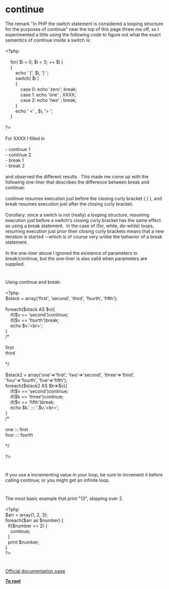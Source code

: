 # continue




<div class="phpcode"><span class="html">
The remark &quot;in PHP the switch statement is considered a looping structure for the purposes of continue&quot; near the top of this page threw me off, so I experimented a little using the following code to figure out what the exact semantics of continue inside a switch is:<br><br><span class="default">&lt;?php<br><br>&#xA0; &#xA0; </span><span class="keyword">for( </span><span class="default">$i </span><span class="keyword">= </span><span class="default">0</span><span class="keyword">; </span><span class="default">$i </span><span class="keyword">&lt; </span><span class="default">3</span><span class="keyword">; ++ </span><span class="default">$i </span><span class="keyword">)<br>&#xA0; &#xA0; {<br>&#xA0; &#xA0; &#xA0; &#xA0; echo </span><span class="string">&apos; [&apos;</span><span class="keyword">, </span><span class="default">$i</span><span class="keyword">, </span><span class="string">&apos;] &apos;</span><span class="keyword">;<br>&#xA0; &#xA0; &#xA0; &#xA0; switch( </span><span class="default">$i </span><span class="keyword">)<br>&#xA0; &#xA0; &#xA0; &#xA0; {<br>&#xA0; &#xA0; &#xA0; &#xA0; &#xA0; &#xA0; case </span><span class="default">0</span><span class="keyword">: echo </span><span class="string">&apos;zero&apos;</span><span class="keyword">; break;<br>&#xA0; &#xA0; &#xA0; &#xA0; &#xA0; &#xA0; case </span><span class="default">1</span><span class="keyword">: echo </span><span class="string">&apos;one&apos; </span><span class="keyword">; </span><span class="default">XXXX</span><span class="keyword">;<br>&#xA0; &#xA0; &#xA0; &#xA0; &#xA0; &#xA0; case </span><span class="default">2</span><span class="keyword">: echo </span><span class="string">&apos;two&apos; </span><span class="keyword">; break;<br>&#xA0; &#xA0; &#xA0; &#xA0; }<br>&#xA0; &#xA0; &#xA0; &#xA0; echo </span><span class="string">&apos; &lt;&apos; </span><span class="keyword">, </span><span class="default">$i</span><span class="keyword">, </span><span class="string">&apos;&gt; &apos;</span><span class="keyword">;<br>&#xA0; &#xA0; }<br><br></span><span class="default">?&gt;<br></span><br>For XXXX I filled in<br><br>- continue 1<br>- continue 2<br>- break 1<br>- break 2<br><br>and observed the different results.&#xA0; This made me come up with the following one-liner that describes the difference between break and continue:<br><br>continue resumes execution just before the closing curly bracket ( } ), and break resumes execution just after the closing curly bracket.<br><br>Corollary: since a switch is not (really) a looping structure, resuming execution just before a switch&apos;s closing curly bracket has the same effect as using a break statement.&#xA0; In the case of (for, while, do-while) loops, resuming execution just prior their closing curly brackets means that a new iteration is started --which is of course very unlike the behavior of a break statement.<br><br>In the one-liner above I ignored the existence of parameters to break/continue, but the one-liner is also valid when parameters are supplied.</span>
</div>
  

#


<div class="phpcode"><span class="html">
Using continue and break:
<br>
<br><span class="default">&lt;?php
<br>$stack </span><span class="keyword">= array(</span><span class="string">&apos;first&apos;</span><span class="keyword">, </span><span class="string">&apos;second&apos;</span><span class="keyword">, </span><span class="string">&apos;third&apos;</span><span class="keyword">, </span><span class="string">&apos;fourth&apos;</span><span class="keyword">, </span><span class="string">&apos;fifth&apos;</span><span class="keyword">);
<br>
<br>foreach(</span><span class="default">$stack </span><span class="keyword">AS </span><span class="default">$v</span><span class="keyword">){
<br>&#xA0; &#xA0; if(</span><span class="default">$v </span><span class="keyword">== </span><span class="string">&apos;second&apos;</span><span class="keyword">)continue;
<br>&#xA0; &#xA0; if(</span><span class="default">$v </span><span class="keyword">== </span><span class="string">&apos;fourth&apos;</span><span class="keyword">)break;
<br>&#xA0; &#xA0; echo </span><span class="default">$v</span><span class="keyword">.</span><span class="string">&apos;&lt;br&gt;&apos;</span><span class="keyword">;
<br>}
<br></span><span class="comment">/*
<br>
<br>first
<br>third
<br>
<br>*/
<br>
<br></span><span class="default">$stack2 </span><span class="keyword">= array(</span><span class="string">&apos;one&apos;</span><span class="keyword">=&gt;</span><span class="string">&apos;first&apos;</span><span class="keyword">, </span><span class="string">&apos;two&apos;</span><span class="keyword">=&gt;</span><span class="string">&apos;second&apos;</span><span class="keyword">, </span><span class="string">&apos;three&apos;</span><span class="keyword">=&gt;</span><span class="string">&apos;third&apos;</span><span class="keyword">, </span><span class="string">&apos;four&apos;</span><span class="keyword">=&gt;</span><span class="string">&apos;fourth&apos;</span><span class="keyword">, </span><span class="string">&apos;five&apos;</span><span class="keyword">=&gt;</span><span class="string">&apos;fifth&apos;</span><span class="keyword">);
<br>foreach(</span><span class="default">$stack2 </span><span class="keyword">AS </span><span class="default">$k</span><span class="keyword">=&gt;</span><span class="default">$v</span><span class="keyword">){
<br>&#xA0; &#xA0; if(</span><span class="default">$v </span><span class="keyword">== </span><span class="string">&apos;second&apos;</span><span class="keyword">)continue;
<br>&#xA0; &#xA0; if(</span><span class="default">$k </span><span class="keyword">== </span><span class="string">&apos;three&apos;</span><span class="keyword">)continue;
<br>&#xA0; &#xA0; if(</span><span class="default">$v </span><span class="keyword">== </span><span class="string">&apos;fifth&apos;</span><span class="keyword">)break;
<br>&#xA0; &#xA0; echo </span><span class="default">$k</span><span class="keyword">.</span><span class="string">&apos; ::: &apos;</span><span class="keyword">.</span><span class="default">$v</span><span class="keyword">.</span><span class="string">&apos;&lt;br&gt;&apos;</span><span class="keyword">;
<br>}
<br></span><span class="comment">/*
<br>
<br>one ::: first
<br>four ::: fourth
<br>
<br>*/
<br>
<br></span><span class="default">?&gt;</span>
</span>
</div>
  

#


<div class="phpcode"><span class="html">
If you use a incrementing value in your loop, be sure to increment it before calling continue; or you might get an infinite loop.</span>
</div>
  

#


<div class="phpcode"><span class="html">
The most basic example that print &quot;13&quot;, skipping over 2.<br><br><span class="default">&lt;?php<br>$arr </span><span class="keyword">= array(</span><span class="default">1</span><span class="keyword">, </span><span class="default">2</span><span class="keyword">, </span><span class="default">3</span><span class="keyword">);<br>foreach(</span><span class="default">$arr </span><span class="keyword">as </span><span class="default">$number</span><span class="keyword">) {<br>&#xA0; if(</span><span class="default">$number </span><span class="keyword">== </span><span class="default">2</span><span class="keyword">) {<br>&#xA0; &#xA0; continue;<br>&#xA0; }<br>&#xA0; print </span><span class="default">$number</span><span class="keyword">;<br>}<br></span><span class="default">?&gt;</span>
</span>
</div>
  

#

[Official documentation page](https://www.php.net/manual/en/control-structures.continue.php)

**[To root](/README.md)**